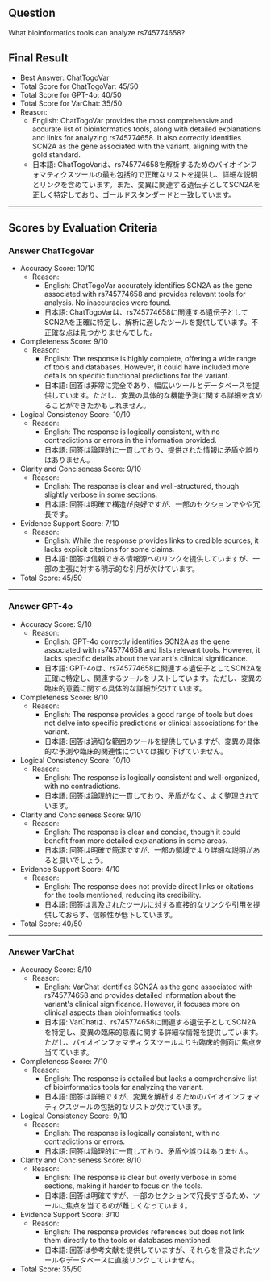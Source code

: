 ## Question

What bioinformatics tools can analyze rs745774658?

## Final Result

- Best Answer: ChatTogoVar
- Total Score for ChatTogoVar: 45/50
- Total Score for GPT-4o: 40/50
- Total Score for VarChat: 35/50
- Reason:
  - English: ChatTogoVar provides the most comprehensive and accurate list of bioinformatics tools, along with detailed explanations and links for analyzing rs745774658. It also correctly identifies SCN2A as the gene associated with the variant, aligning with the gold standard.
  - 日本語: ChatTogoVarは、rs745774658を解析するためのバイオインフォマティクスツールの最も包括的で正確なリストを提供し、詳細な説明とリンクを含めています。また、変異に関連する遺伝子としてSCN2Aを正しく特定しており、ゴールドスタンダードと一致しています。

---

## Scores by Evaluation Criteria

### Answer ChatTogoVar
- Accuracy Score: 10/10
  - Reason: 
    - English: ChatTogoVar accurately identifies SCN2A as the gene associated with rs745774658 and provides relevant tools for analysis. No inaccuracies were found.
    - 日本語: ChatTogoVarは、rs745774658に関連する遺伝子としてSCN2Aを正確に特定し、解析に適したツールを提供しています。不正確な点は見つかりませんでした。
- Completeness Score: 9/10
  - Reason: 
    - English: The response is highly complete, offering a wide range of tools and databases. However, it could have included more details on specific functional predictions for the variant.
    - 日本語: 回答は非常に完全であり、幅広いツールとデータベースを提供しています。ただし、変異の具体的な機能予測に関する詳細を含めることができたかもしれません。
- Logical Consistency Score: 10/10
  - Reason: 
    - English: The response is logically consistent, with no contradictions or errors in the information provided.
    - 日本語: 回答は論理的に一貫しており、提供された情報に矛盾や誤りはありません。
- Clarity and Conciseness Score: 9/10
  - Reason: 
    - English: The response is clear and well-structured, though slightly verbose in some sections.
    - 日本語: 回答は明確で構造が良好ですが、一部のセクションでやや冗長です。
- Evidence Support Score: 7/10
  - Reason: 
    - English: While the response provides links to credible sources, it lacks explicit citations for some claims.
    - 日本語: 回答は信頼できる情報源へのリンクを提供していますが、一部の主張に対する明示的な引用が欠けています。
- Total Score: 45/50

---

### Answer GPT-4o
- Accuracy Score: 9/10
  - Reason: 
    - English: GPT-4o correctly identifies SCN2A as the gene associated with rs745774658 and lists relevant tools. However, it lacks specific details about the variant's clinical significance.
    - 日本語: GPT-4oは、rs745774658に関連する遺伝子としてSCN2Aを正確に特定し、関連するツールをリストしています。ただし、変異の臨床的意義に関する具体的な詳細が欠けています。
- Completeness Score: 8/10
  - Reason: 
    - English: The response provides a good range of tools but does not delve into specific predictions or clinical associations for the variant.
    - 日本語: 回答は適切な範囲のツールを提供していますが、変異の具体的な予測や臨床的関連性については掘り下げていません。
- Logical Consistency Score: 10/10
  - Reason: 
    - English: The response is logically consistent and well-organized, with no contradictions.
    - 日本語: 回答は論理的に一貫しており、矛盾がなく、よく整理されています。
- Clarity and Conciseness Score: 9/10
  - Reason: 
    - English: The response is clear and concise, though it could benefit from more detailed explanations in some areas.
    - 日本語: 回答は明確で簡潔ですが、一部の領域でより詳細な説明があると良いでしょう。
- Evidence Support Score: 4/10
  - Reason: 
    - English: The response does not provide direct links or citations for the tools mentioned, reducing its credibility.
    - 日本語: 回答は言及されたツールに対する直接的なリンクや引用を提供しておらず、信頼性が低下しています。
- Total Score: 40/50

---

### Answer VarChat
- Accuracy Score: 8/10
  - Reason: 
    - English: VarChat identifies SCN2A as the gene associated with rs745774658 and provides detailed information about the variant's clinical significance. However, it focuses more on clinical aspects than bioinformatics tools.
    - 日本語: VarChatは、rs745774658に関連する遺伝子としてSCN2Aを特定し、変異の臨床的意義に関する詳細な情報を提供しています。ただし、バイオインフォマティクスツールよりも臨床的側面に焦点を当てています。
- Completeness Score: 7/10
  - Reason: 
    - English: The response is detailed but lacks a comprehensive list of bioinformatics tools for analyzing the variant.
    - 日本語: 回答は詳細ですが、変異を解析するためのバイオインフォマティクスツールの包括的なリストが欠けています。
- Logical Consistency Score: 9/10
  - Reason: 
    - English: The response is logically consistent, with no contradictions or errors.
    - 日本語: 回答は論理的に一貫しており、矛盾や誤りはありません。
- Clarity and Conciseness Score: 8/10
  - Reason: 
    - English: The response is clear but overly verbose in some sections, making it harder to focus on the tools.
    - 日本語: 回答は明確ですが、一部のセクションで冗長すぎるため、ツールに焦点を当てるのが難しくなっています。
- Evidence Support Score: 3/10
  - Reason: 
    - English: The response provides references but does not link them directly to the tools or databases mentioned.
    - 日本語: 回答は参考文献を提供していますが、それらを言及されたツールやデータベースに直接リンクしていません。
- Total Score: 35/50